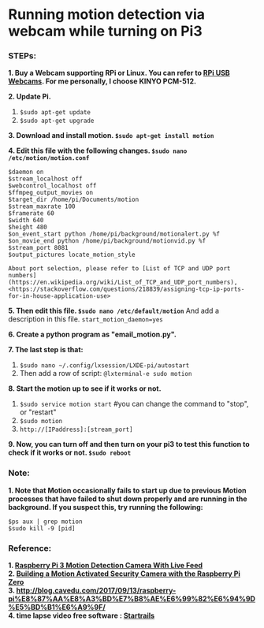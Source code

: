 # Running motion detection via webcam while turning on Pi3

### STEPs:

**1. Buy a Webcam supporting RPi or Linux. You can refer to [RPi USB Webcams](https://elinux.org/RPi_USB_Webcams). For me personally, I choose KINYO PCM-512.**

**2. Update Pi.**
   1. `$sudo apt-get update`
   2. `$sudo apt-get upgrade`

**3. Download and install motion. `$sudo apt-get install motion`**
   
**4. Edit this file with the following changes. `$sudo nano /etc/motion/motion.conf`**

```
$daemon on 
$stream_localhost off
$webcontrol_localhost off
$ffmpeg_output_movies on
$target_dir /home/pi/Documents/motion
$stream_maxrate 100
$framerate 60
$width 640
$height 480
$on_event_start python /home/pi/background/motionalert.py %f
$on_movie_end python /home/pi/background/motionvid.py %f
$stream_port 8081
$output_pictures locate_motion_style
```

    About port selection, please refer to [List of TCP and UDP port numbers](https://en.wikipedia.org/wiki/List_of_TCP_and_UDP_port_numbers), <https://stackoverflow.com/questions/218839/assigning-tcp-ip-ports-for-in-house-application-use>
   
**5. Then edit this file. `$sudo nano /etc/default/motion`**
   And add a description in this file. `start_motion_daemon=yes` 

**6. Create a python program as "email_motion.py".**

**7. The last step is that:**
   1. `$sudo nano ~/.config/lxsession/LXDE-pi/autostart`
   2.  Then add a row of script: `@lxterminal-e sudo motion`

**8. Start the motion up to see if it works or not.**
   1. `$sudo service motion start` #you can change the command to "stop", or "restart"
   3. `$sudo motion`
   2. `http://[IPaddress]:[stream_port]`

**9. Now, you can turn off and then turn on your pi3 to test this function to check if it works or not. `$sudo reboot`**


### Note:
**1. Note that Motion occasionally fails to start up due to previous Motion processes that have failed to shut down properly and are running in the background. If you suspect this, try running the following:**
```
$ps aux | grep motion
$sudo kill -9 [pid]
````


### Reference:

**1. [Raspberry Pi 3 Motion Detection Camera With Live Feed](https://www.instructables.com/id/Raspberry-Pi-Motion-Detection-Security-Camera/)**
<br/>
**2. [Building a Motion Activated Security Camera with the Raspberry Pi Zero](https://www.bouvet.no/bouvet-deler/utbrudd/building-a-motion-activated-security-camera-with-the-raspberry-pi-zero)**
<br/>
**3. <http://blog.cavedu.com/2017/09/13/raspberry-pi%E8%87%AA%E8%A3%BD%E7%B8%AE%E6%99%82%E6%94%9D%E5%BD%B1%E6%A9%9F/>**
<br/>
**4. time lapse video free software : [Startrails](http://www.startrails.de/html/software.html)**


